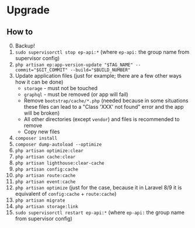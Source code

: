 # Upgrade

## How to

0. Backup!
1. `sudo supervisorctl stop ep-api:*` (where `ep-api:` the group name from supervisor config)
2. `php artisan ep:app-version-update "$TAG_NAME" --commit="$GIT_COMMIT" --build="$BUILD_NUMBER"`
3. Update application files (just for example; there are a few other ways how it can be done)
    * `storage` - must not be touched
    * `graphql` - must be removed (or app will fail)
    * Remove `bootstrap/cache/*.php` (needed because in some situations these files can lead to a "Class 'XXX' not found" error and the app will be broken)
    * All other directories (except `vendor`) and files is recommended to remove
    * Copy new files
4. `composer install`
5. `composer dump-autoload --optimize`
6. `php artisan optimize:clear`
7. `php artisan cache:clear`
8. `php artisan lighthouse:clear-cache`
9. `php artisan config:cache`
10. `php artisan route:cache`
11. `php artisan event:cache`
12. `php artisan optimize` (just for the case, because it in Laravel 8/9 it is equivalent of `config:cache` + `route:cache`)
13. `php artisan migrate`
14. `php artisan storage:link`
15. `sudo supervisorctl restart ep-api:*` (where `ep-api:` the group name from supervisor config)
